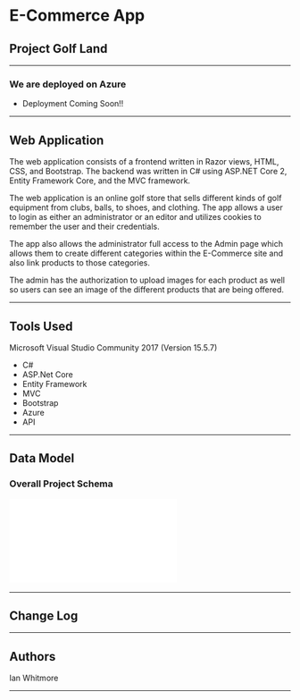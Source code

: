 # E-Commerce App

## Project Golf Land

---

### We are deployed on Azure

* Deployment Coming Soon!!

---

## Web Application

The web application consists of a frontend written in Razor views, HTML, CSS, and Bootstrap. The backend was written in C# using ASP.NET Core 2, Entity Framework Core, and the MVC framework.

The web application is an online golf store that sells different kinds of golf equipment from clubs, balls, to shoes, and clothing. The app allows a user to login as either an administrator or an editor and utilizes cookies to remember the user and their credentials.

The app also allows the administrator full access to the Admin page which allows them to create different categories within the E-Commerce site and also link products to those categories.

The admin has the authorization to upload images for each product as well so users can see an image of the different products that are being offered.

---

## Tools Used

Microsoft Visual Studio Community 2017 (Version 15.5.7)

* C#
* ASP.Net Core
* Entity Framework
* MVC
* Bootstrap
* Azure
* API

---

## Data Model

### Overall Project Schema

![schehma](/images/ecommerceschema.pdf)

---

## Change Log

---

## Authors

Ian Whitmore

---
